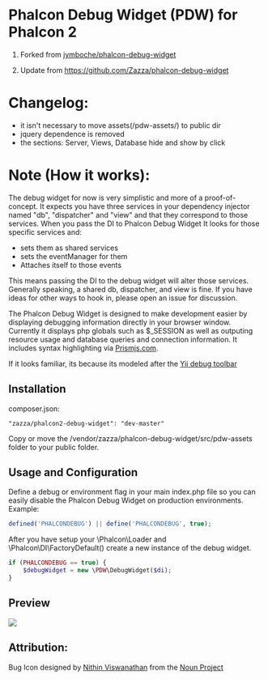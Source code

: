 Phalcon Debug Widget (PDW) for Phalcon 2
===

1) Forked from [jymboche/phalcon-debug-widget](https://github.com/jymboche/phalcon-debug-widget)

2) Update from https://github.com/Zazza/phalcon-debug-widget

Changelog:
=====
- it isn't necessary to move assets(/pdw-assets/) to public dir
- jquery dependence is removed
- the sections: Server, Views, Database hide and show by click

Note (How it works):
=====
The debug widget for now is very simplistic and more of a proof-of-concept. It expects you have three services in your dependency injector named "db", "dispatcher" and "view" and that they correspond to those services. When you pass the DI to Phalcon Debug Widget It looks for those specific services and:
- sets them as shared services
- sets the eventManager for them
- Attaches itself to those events

This means passing the DI to the debug widget will alter those services. Generally speaking, a shared db, dispatcher, and view is fine. If you have ideas for other ways to hook in, please open an issue for discussion.



The Phalcon Debug Widget is designed to make development easier by displaying debugging information directly in your browser window. Currently it displays php globals such as $_SESSION as well as outputing resource usage and database queries and connection information. It includes syntax highlighting via [Prismjs.com](http://prismjs.com/).

If it looks familiar, its because its modeled after the [Yii debug toolbar](https://github.com/malyshev/yii-debug-toolbar)


## Installation

composer.json:
```
"zazza/phalcon2-debug-widget": "dev-master"
```

Copy or move the /vendor/zazza/phalcon-debug-widget/src/pdw-assets folder to your public folder.

## Usage and Configuration

Define a debug or environment flag in your main index.php file so you can easily disable the Phalcon Debug Widget on production environments. Example:

```php
defined('PHALCONDEBUG') || define('PHALCONDEBUG', true);
```

After you have setup your \Phalcon\Loader and \Phalcon\DI\FactoryDefault() create a new instance of the debug widget. 

```php
if (PHALCONDEBUG == true) {
	$debugWidget = new \PDW\DebugWidget($di);
}
```


## Preview

![](/preview.png)

## Attribution:

Bug Icon designed by [Nithin Viswanathan](http://thenounproject.com/nsteve) from the [Noun Project](http://thenounproject.com)


